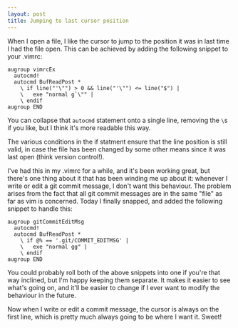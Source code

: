 ```yaml
---
layout: post
title: Jumping to last cursor position
---
```


When I open a file, I like the cursor to jump to the position it was in last
time I had the file open. This can be achieved by adding the following snippet
to your .vimrc:

    augroup vimrcEx
      autocmd!
      autocmd BufReadPost *
        \ if line("'\"") > 0 && line("'\"") <= line("$") |
        \   exe "normal g`\"" |
        \ endif
    augroup END

You can collapse that `autocmd` statement onto a single line, removing the `\`s
if you like, but I think it's more readable this way.

The various conditions in the if statment ensure that the line position is still
valid, in case the file has been changed by some other means since it was last
open (think version control!).

I've had this in my .vimrc for a while, and it's been working great, but there's
one thing about it that has been winding me up about it: whenever I write or
edit a git commit message, I don't want this behaviour. The problem arises from
the fact that all git commit messages are in the same "file" as far as vim is
concerned. Today I finally snapped, and added the following snippet to handle
this:

    augroup gitCommitEditMsg
      autocmd!
      autocmd BufReadPost *
        \ if @% == '.git/COMMIT_EDITMSG' |
        \   exe "normal gg" |
        \ endif
    augroup END

You could probably roll both of the above snippets into one if you're that way
inclined, but I'm happy keeping them separate. It makes it easier to see what's
going on, and it'll be easier to change if I ever want to modify the behaviour
in the future.

Now when I write or edit a commit message, the cursor is always on the first
line, which is pretty much always going to be where I want it. Sweet!

